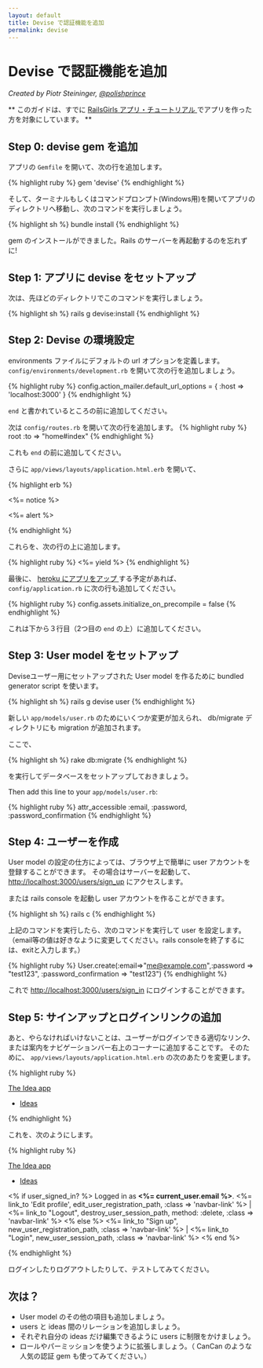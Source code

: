 ```yaml
---
layout: default
title: Devise で認証機能を追加
permalink: devise
---
```


# Devise で認証機能を追加

*Created by Piotr Steininger, [@polishprince](https://twitter.com/polishprince)*

** このガイドは、すでに [ RailsGirls アプリ・チュートリアル ](/app) でアプリを作った方を対象にしています。 **



## Step 0: devise gem を追加

アプリの `Gemfile` を開いて、次の行を追加します。

{% highlight ruby %}
gem 'devise'
{% endhighlight %}

そして、ターミナルもしくはコマンドプロンプト(Windows用)を開いてアプリのディレクトリへ移動し、次のコマンドを実行しましょう。

{% highlight sh %}
bundle install
{% endhighlight %}

gem のインストールができました。Rails のサーバーを再起動するのを忘れずに!


## Step 1: アプリに devise をセットアップ

次は、先ほどのディレクトリでこのコマンドを実行しましょう。

{% highlight sh %}
rails g devise:install
{% endhighlight %}

## Step 2: Devise の環境設定

environments ファイルにデフォルトの url オプションを定義します。
`config/environments/development.rb` を開いて次の行を追加しましょう。

{% highlight ruby %}
   config.action_mailer.default_url_options = { :host => 'localhost:3000' }
{% endhighlight %}

`end` と書かれているところの前に追加してください。

次は `config/routes.rb` を開いて次の行を追加します。
{% highlight ruby %}
   root :to => "home#index"
{% endhighlight %}

これも `end` の前に追加してください。

さらに `app/views/layouts/application.html.erb` を開いて、

{% highlight erb %}
    <p class="notice"><%= notice %></p>
    <p class="alert"><%= alert %></p>
{% endhighlight %}

これらを、次の行の上に追加します。

{% highlight ruby %}
   <%= yield %>
{% endhighlight %}

最後に、 [ heroku にアプリをアップ ](/heroku) する予定があれば、 `config/application.rb` に次の行も追加してください。

{% highlight ruby %}
  config.assets.initialize_on_precompile = false
{% endhighlight %}

これは下から３行目（2つ目の `end` の上）に追加してください。

## Step 3: User model をセットアップ

Deviseユーザー用にセットアップされた User model を作るために bundled generator script を使います。

{% highlight sh %}
   rails g devise user
{% endhighlight %}

新しい `app/models/user.rb` のためにいくつか変更が加えられ、 db/migrate ディレクトリにも migration が追加されます。

ここで、

{% highlight sh %}
  rake db:migrate
{% endhighlight %}

を実行してデータベースをセットアップしておきましょう。

Then add this line to your `app/models/user.rb`:

{% highlight ruby %}
attr_accessible :email, :password, :password_confirmation
{% endhighlight %}

## Step 4: ユーザーを作成

User model の設定の仕方によっては、ブラウザ上で簡単に user アカウントを登録することができます。
その場合はサーバーを起動して、 [http://localhost:3000/users/sign_up](http://localhost:3000/users/sign_up) にアクセスします。

または rails console を起動し user アカウントを作ることができます。

{% highlight sh %}
 rails c
{% endhighlight %}

上記のコマンドを実行したら、次のコマンドを実行して user を設定します。（email等の値は好きなように変更してください。rails consoleを終了するには、exitと入力します。）

{% highlight ruby %}
 User.create(:email=>"me@example.com",:password => "test123", :password_confirmation => "test123")
{% endhighlight %}

これで [http://localhost:3000/users/sign_in](http://localhost:3000/users/sign_in) にログインすることができます。

## Step 5: サインアップとログインリンクの追加

あと、やらなければいけないことは、ユーザーがログインできる適切なリンク、または案内をナビゲーションバー右上のコーナーに追加することです。
そのために、 `app/views/layouts/application.html.erb` の次のあたりを変更します。

{% highlight ruby %}
<div class="navbar navbar-fixed-top">
  <div class="navbar-inner">
    <div class="container">
      <a class="brand" href="/">The Idea app</a>
      <ul class="nav">
        <li class="active"><a href="/ideas">Ideas</a></li>
      </ul>
    </div>
  </div>
</div>
{% endhighlight %}

これを、次のようにします。

{% highlight ruby %}
<div class="navbar navbar-fixed-top">
  <div class="navbar-inner">
    <div class="container">
      <a class="brand" href="/">The Idea app</a>
      <ul class="nav">
        <li class="active"><a href="/ideas">Ideas</a></li>
      </ul>
      <p class="navbar-text pull-right">
        <% if user_signed_in? %>
          Logged in as <strong><%= current_user.email %></strong>.
          <%= link_to 'Edit profile', edit_user_registration_path, :class => 'navbar-link' %> |
          <%= link_to "Logout", destroy_user_session_path, method: :delete, :class => 'navbar-link'  %>
        <% else %>
          <%= link_to "Sign up", new_user_registration_path, :class => 'navbar-link'  %> |
          <%= link_to "Login", new_user_session_path, :class => 'navbar-link'  %>
        <% end %>
      </p>
    </div>
  </div>
</div>
{% endhighlight %}

ログインしたりログアウトしたりして、テストしてみてください。

## 次は？

* User model のその他の項目も追加しましょう。
* users と ideas 間のリレーションを追加しましょう。
* それぞれ自分の ideas だけ編集できるように users に制限をかけましょう。
* ロールやパーミッションを使うように拡張しましょう。（ CanCan のような人気の認証 gem も使ってみてください。）


